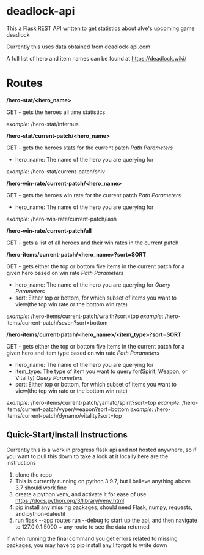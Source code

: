 # deadlock-api
This a Flask REST API written to get statistics about alve's upcoming game deadlock

Currently this uses data obtained from deadlock-api.com

A full list of hero and item names can be found at https://deadlock.wiki/

# Routes

**/hero-stat/<hero_name>**

GET - gets the heroes all time statistics

*example*: /hero-stat/infernus

**/hero-stat/current-patch/<hero_name>**

GET - gets the heroes stats for the current patch
*Path Parameters*
- hero_name: The name of the hero you are querying for

*example*: /hero-stat/current-patch/shiv

**/hero-win-rate/current-patch/<hero_name>**

GET - gets the heroes win rate for the current patch
*Path Parameters*
- hero_name: The name of the hero you are querying for

*example*: /hero-win-rate/current-patch/lash

**/hero-win-rate/current-patch/all**

GET - gets a list of all heroes and their win rates in the current patch

**/hero-items/current-patch/<hero_name>?sort=SORT**

GET - gets either the top or bottom five items in the current patch for a given hero based on win rate
*Path Parameters*
- hero_name: The name of the hero you are querying for
*Query Parameters*
- sort: Either top or bottom, for which subset of items you want to view(the top win rate or the bottom win rate)

*example*: /hero-items/current-patch/wraith?sort=top
*example*: /hero-items/current-patch/seven?sort=bottom

**/hero-items/current-patch/<hero_name>/<item_type>?sort=SORT**

GET - gets either the top or bottom five items in the current patch for a given hero and item type based on win rate
*Path Parameters*
- hero_name: The name of the hero you are querying for
- item_type: The type of item you want to query for(Spirit, Weapon, or Vitality)
*Query Parameters*
- sort: Either top or bottom, for which subset of items you want to view(the top win rate or the bottom win rate)

*example*: /hero-items/current-patch/yamato/spirit?sort=top
*example*: /hero-items/current-patch/vyper/weapon?sort=bottom
*example*: /hero-items/current-patch/dynamo/vitality?sort=top

## Quick-Start/Install Instructions ##

Currently this is a work in progress flask api and not hosted anywhere, so if you want to pull this down to take a look at it locally here are the instructions

1. clone the repo
2. This is currently running on python 3.9.7, but I believe anything above 3.7 should work fine
3. create a python venv, and activate it for ease of use https://docs.python.org/3/library/venv.html
4. pip install any missing packages, should need Flask, numpy, requests, and python-dateutil
5. run flask --app routes run --debug to start up the api, and then navigate to 127.0.0.1:5000 + any route to see the data returned

If when running the final command you get errors related to missing packages, you may have to pip install any I forgot to write down

